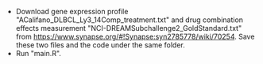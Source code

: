 * Download gene expression profile "ACalifano_DLBCL_Ly3_14Comp_treatment.txt" and drug combination effects measurement "NCI-DREAMSubchallenge2_GoldStandard.txt" from https://www.synapse.org/#!Synapse:syn2785778/wiki/70254. Save these two files and the code under the same folder.
* Run "main.R".
